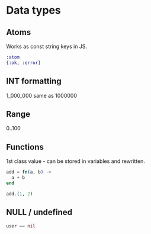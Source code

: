 # Data types

## Atoms

Works as const string keys in JS.

```ex
:atom
{:ok, :error}
```

## INT formatting

1_000_000 same as 1000000

## Range

0..100

## Functions

1st class value - can be stored in variables and rewritten.

```ex
add = fn(a, b) ->
  a + b
end

add.(1, 2)
```
## NULL / undefined

```ex
user == nil
```
